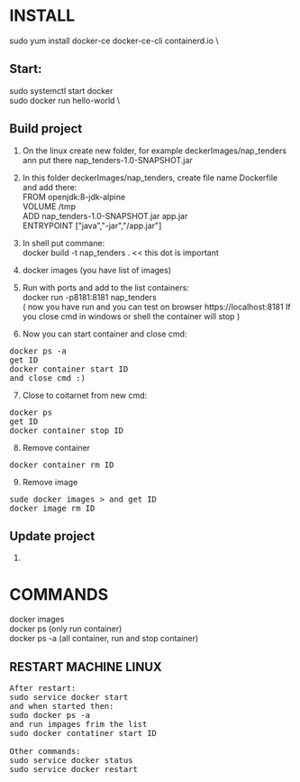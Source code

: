# INSTALL
sudo yum install docker-ce docker-ce-cli containerd.io \
## Start:
sudo systemctl start docker \
sudo docker run hello-world \

## Build project
1. On the linux create new folder, for example deckerImages/nap_tenders ann put there nap_tenders-1.0-SNAPSHOT.jar
2. In this folder deckerImages/nap_tenders, create file name Dockerfile and add there: \
FROM openjdk:8-jdk-alpine \
VOLUME /tmp \
ADD nap_tenders-1.0-SNAPSHOT.jar app.jar \
ENTRYPOINT ["java","-jar","/app.jar"]

3. In shell put commane: \
docker build -t nap_tenders . << this dot is important 

4. docker images (you have list of images)
5. Run with ports and add to the list containers: \
docker run -p8181:8181 nap_tenders \
( now you have run and you can test on browser https://localhost:8181 If you close cmd in windows or shell the container will stop )
6. Now you can start container and close cmd: 
<pre>
docker ps -a 
get ID 
docker container start ID 
and close cmd :) 
</pre>
7. Close to coitarnet from new cmd: 
<pre>
docker ps 
get ID 
docker container stop ID 
</pre>

8. Remove container
<pre>
docker container rm ID
</pre>

9. Remove image
<pre>
sude docker images > and get ID
docker image rm ID
</pre>

## Update project 
1.

# COMMANDS
docker images \
docker ps (only run container) \
docker ps -a (all container, run and stop container)



## RESTART MACHINE LINUX
<pre>
After restart:
sudo service docker start
and when started then:
sudo docker ps -a
and run impages frim the list
sudo docker contatiner start ID

Other commands:
sudo service docker status
sudo service docker restart

</pre>

